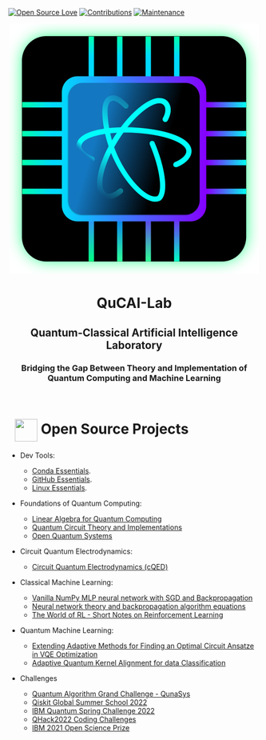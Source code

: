 <!-- Badges: -->
[![Open Source Love](https://badges.frapsoft.com/os/v1/open-source.png?v=103)](#)
[![Contributions](https://img.shields.io/badge/contributions-welcome-orange?style=flat-square)](https://github.com/QuCAI-Lab/educational-resources/pulls)
[![Maintenance](https://img.shields.io/badge/Maintained%3F-yes-green.svg)](https://github.com/QuCAI-Lab/educational-resources/graphs/commit-activity)

<!-- Logo: -->
<div align="center">
  <a href="https://qucai-lab.github.io/"><img src="https://github.com/QuCAI-Lab/qucai-lab.github.io/blob/main/assets/QuCAI-Lab.png" /></a>
</div>

<p align="center">
  <h1 align="center"> QuCAI-Lab </h1>
  <h2 align="center">Quantum-Classical Artificial Intelligence Laboratory </h2>
  <h3 align="center">Bridging the Gap Between Theory and Implementation of Quantum Computing and Machine Learning </h3>
</p>
<br />

# &nbsp; <a href="#"><img valign="middle" height="45px" src="https://img.icons8.com/physics" width="45" hspace="0px" vspace="0px"></a> Open Source Projects <a name="Research" />  

- Dev Tools:
  - [Conda Essentials](Conda_Essentials/README.md).
  - [GitHub Essentials](GitHub_Essentials/README.md).
  - [Linux Essentials](Linux_Essentials/README.md).
 
- Foundations of Quantum Computing:
  - [Linear Algebra for Quantum Computing](https://github.com/QuCAI-Lab/linear-algebra)
  - [Quantum Circuit Theory and Implementations](https://github.com/QuCAI-Lab/quantum-circuit-theory)
  - [Open Quantum Systems](https://github.com/QuCAI-Lab/open-quantum-systems)
 
- Circuit Quantum Electrodynamics:
  - [Circuit Quantum Electrodynamics (cQED)](https://github.com/QuCAI-Lab/circuit-qed)

- Classical Machine Learning:
  - [Vanilla NumPy MLP neural network with SGD and Backpropagation](https://github.com/QuCAI-Lab/vanilla-numpy-mlp)
  - [Neural network theory and backpropagation algorithm equations](https://github.com/QuCAI-Lab/vanilla-numpy-mlp/blob/dev/theory.ipynb)
  - [The World of RL - Short Notes on Reinforcement Learning](https://github.com/QuCAI-Lab/the-world-of-rl)

- Quantum Machine Learning:
  - [Extending Adaptive Methods for Finding an Optimal Circuit Ansatze in VQE Optimization](https://github.com/QuCAI-Lab/qhack2022-hackeinberg-project)
  - [Adaptive Quantum Kernel Alignment for data Classification](https://github.com/QuCAI-Lab/adapt-qka)
 
- Challenges
  - [Quantum Algorithm Grand Challenge - QunaSys](https://github.com/QuCAI-Lab/qagc)
  - [Qiskit Global Summer School 2022](https://github.com/QuCAI-Lab/qiskit2022-global-summer-school)
  - [IBM Quantum Spring Challenge 2022](https://github.com/QuCAI-Lab/ibm2022-quantum-spring-challenge)
  - [QHack2022 Coding Challenges](https://github.com/QuCAI-Lab/QHack2022)
  - [IBM 2021 Open Science Prize](https://github.com/QuCAI-Lab/ibm2021-open-science-prize)
